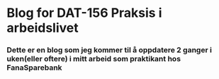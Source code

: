 # Blog for DAT-156 Praksis i arbeidslivet

### Dette er en blog som jeg kommer til å oppdatere 2 ganger i uken(eller oftere) i mitt arbeid som praktikant hos FanaSparebank
